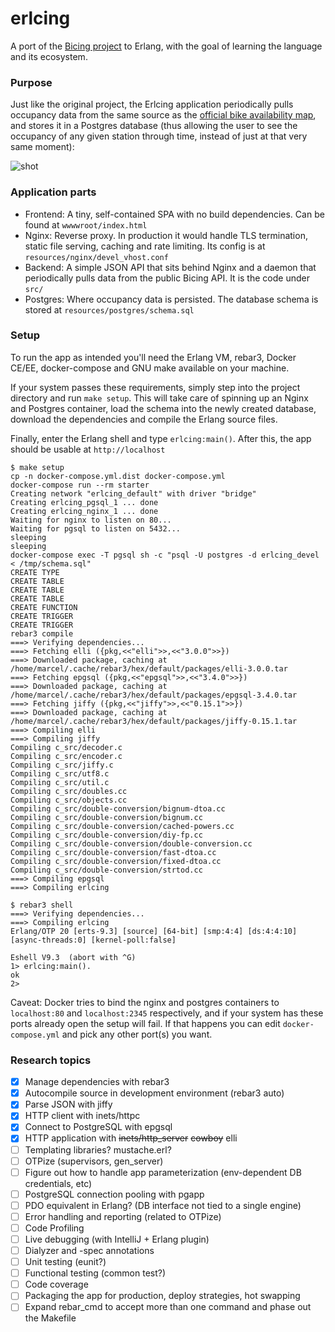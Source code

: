 # erlcing

A port of the [Bicing project](https://github.com/1ma/bicing) to
Erlang, with the goal of learning the language and its ecosystem.


### Purpose

Just like the original project, the Erlcing application periodically pulls occupancy
data from the same source as the [official bike availability map](https://www.bicing.cat/ca/mapa-de-disponibilitat),
and stores it in a Postgres database (thus allowing the user to see the occupancy of any given station through time,
instead of just at that very same moment):

![shot](http://i.imgur.com/5ZJR7Kj.png)


### Application parts

* Frontend: A tiny, self-contained SPA with no build dependencies. Can be found at `wwwwroot/index.html`
* Nginx: Reverse proxy. In production it would handle TLS termination, static file serving, caching and rate limiting. Its config is at `resources/nginx/devel_vhost.conf`
* Backend: A simple JSON API that sits behind Nginx and a daemon that periodically pulls data from the public Bicing API. It is the code under `src/`
* Postgres: Where occupancy data is persisted. The database schema is stored at `resources/postgres/schema.sql`


### Setup

To run the app as intended you'll need the Erlang VM, rebar3, Docker CE/EE, docker-compose and GNU make available on your machine.

If your system passes these requirements, simply step into the project directory and run `make setup`. This will take care of spinning
up an Nginx and Postgres container, load the schema into the newly created database, download the dependencies and
compile the Erlang source files.

Finally, enter the Erlang shell and type `erlcing:main()`. After this, the app should be usable at `http://localhost`

```
$ make setup
cp -n docker-compose.yml.dist docker-compose.yml
docker-compose run --rm starter
Creating network "erlcing_default" with driver "bridge"
Creating erlcing_pgsql_1 ... done
Creating erlcing_nginx_1 ... done
Waiting for nginx to listen on 80...
Waiting for pgsql to listen on 5432...
sleeping
sleeping
docker-compose exec -T pgsql sh -c "psql -U postgres -d erlcing_devel < /tmp/schema.sql"
CREATE TYPE
CREATE TABLE
CREATE TABLE
CREATE TABLE
CREATE FUNCTION
CREATE TRIGGER
CREATE TRIGGER
rebar3 compile
===> Verifying dependencies...
===> Fetching elli ({pkg,<<"elli">>,<<"3.0.0">>})
===> Downloaded package, caching at /home/marcel/.cache/rebar3/hex/default/packages/elli-3.0.0.tar
===> Fetching epgsql ({pkg,<<"epgsql">>,<<"3.4.0">>})
===> Downloaded package, caching at /home/marcel/.cache/rebar3/hex/default/packages/epgsql-3.4.0.tar
===> Fetching jiffy ({pkg,<<"jiffy">>,<<"0.15.1">>})
===> Downloaded package, caching at /home/marcel/.cache/rebar3/hex/default/packages/jiffy-0.15.1.tar
===> Compiling elli
===> Compiling jiffy
Compiling c_src/decoder.c
Compiling c_src/encoder.c
Compiling c_src/jiffy.c
Compiling c_src/utf8.c
Compiling c_src/util.c
Compiling c_src/doubles.cc
Compiling c_src/objects.cc
Compiling c_src/double-conversion/bignum-dtoa.cc
Compiling c_src/double-conversion/bignum.cc
Compiling c_src/double-conversion/cached-powers.cc
Compiling c_src/double-conversion/diy-fp.cc
Compiling c_src/double-conversion/double-conversion.cc
Compiling c_src/double-conversion/fast-dtoa.cc
Compiling c_src/double-conversion/fixed-dtoa.cc
Compiling c_src/double-conversion/strtod.cc
===> Compiling epgsql
===> Compiling erlcing

$ rebar3 shell
===> Verifying dependencies...
===> Compiling erlcing
Erlang/OTP 20 [erts-9.3] [source] [64-bit] [smp:4:4] [ds:4:4:10] [async-threads:0] [kernel-poll:false]

Eshell V9.3  (abort with ^G)
1> erlcing:main().
ok
2> 
```

Caveat: Docker tries to bind the nginx and postgres containers to `localhost:80` and `localhost:2345` respectively, and
if your system has these ports already open the setup will fail. If that happens you can edit `docker-compose.yml`
and pick any other port(s) you want.


### Research topics

- [X] Manage dependencies with rebar3
- [X] Autocompile source in development environment (rebar3 auto)
- [X] Parse JSON with jiffy
- [X] HTTP client with inets/httpc
- [X] Connect to PostgreSQL with epgsql
- [X] HTTP application with ~~inets/http_server~~ ~~cowboy~~ elli
- [ ] Templating libraries? mustache.erl?
- [ ] OTPize (supervisors, gen_server)
- [ ] Figure out how to handle app parameterization (env-dependent DB credentials, etc)
- [ ] PostgreSQL connection pooling with pgapp
- [ ] PDO equivalent in Erlang? (DB interface not tied to a single engine)
- [ ] Error handling and reporting (related to OTPize)
- [ ] Code Profiling
- [ ] Live debugging (with IntelliJ + Erlang plugin)
- [ ] Dialyzer and -spec annotations
- [ ] Unit testing (eunit?)
- [ ] Functional testing (common test?)
- [ ] Code coverage
- [ ] Packaging the app for production, deploy strategies, hot swapping
- [ ] Expand rebar_cmd to accept more than one command and phase out the Makefile
